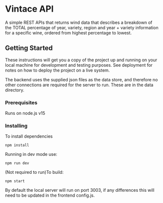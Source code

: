 # Vintace API

A simple REST APIs that returns wind data that describes a breakdown of the TOTAL percentage of year, variety, region and year + variety information for a specific wine, ordered from highest percentage to lowest.

## Getting Started

These instructions will get you a copy of the project up and running on your local machine for development and testing purposes. See deployment for notes on how to deploy the project on a live system.

The backend uses the supplied json files as the data store, and therefore no other connections are required for the server to run. These are in the data directory.

### Prerequisites

Runs on node.js v15

### Installing

To install dependencies

```
npm install
```

Running in dev mode use:

```
npm run dev
```

(Not required to run)To build:

```
npm start
```

By default the local server will run on port 3003, if any differences this will need to be updated in the frontend config.js.